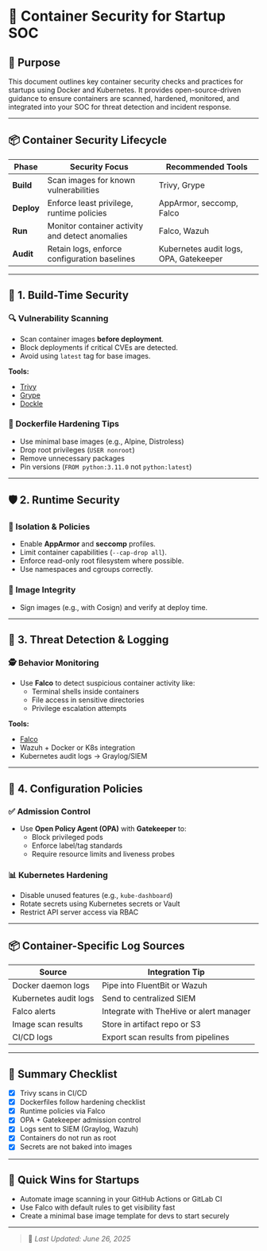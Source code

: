 # 🐳 Container Security for Startup SOC

## 🎯 Purpose

This document outlines key container security checks and practices for startups using Docker and Kubernetes. It provides open-source-driven guidance to ensure containers are scanned, hardened, monitored, and integrated into your SOC for threat detection and incident response.

---

## 📦 Container Security Lifecycle

| Phase | Security Focus | Recommended Tools |
|-------|----------------|-------------------|
| **Build** | Scan images for known vulnerabilities | Trivy, Grype |
| **Deploy** | Enforce least privilege, runtime policies | AppArmor, seccomp, Falco |
| **Run** | Monitor container activity and detect anomalies | Falco, Wazuh |
| **Audit** | Retain logs, enforce configuration baselines | Kubernetes audit logs, OPA, Gatekeeper |

---

## 🔧 1. Build-Time Security

### 🔍 Vulnerability Scanning
- Scan container images **before deployment**.
- Block deployments if critical CVEs are detected.
- Avoid using `latest` tag for base images.

**Tools:**
- [Trivy](https://github.com/aquasecurity/trivy)
- [Grype](https://github.com/anchore/grype)
- [Dockle](https://github.com/goodwithtech/dockle)

### 📁 Dockerfile Hardening Tips
- Use minimal base images (e.g., Alpine, Distroless)
- Drop root privileges (`USER nonroot`)
- Remove unnecessary packages
- Pin versions (`FROM python:3.11.0` not `python:latest`)

---

## 🛡️ 2. Runtime Security

### 🔐 Isolation & Policies
- Enable **AppArmor** and **seccomp** profiles.
- Limit container capabilities (`--cap-drop all`).
- Enforce read-only root filesystem where possible.
- Use namespaces and cgroups correctly.

### 🔄 Image Integrity
- Sign images (e.g., with Cosign) and verify at deploy time.

---

## 🧠 3. Threat Detection & Logging

### 🕵️ Behavior Monitoring
- Use **Falco** to detect suspicious container activity like:
  - Terminal shells inside containers
  - File access in sensitive directories
  - Privilege escalation attempts

**Tools:**
- [Falco](https://falco.org/)
- Wazuh + Docker or K8s integration
- Kubernetes audit logs → Graylog/SIEM

---

## 🔄 4. Configuration Policies

### ✅ Admission Control
- Use **Open Policy Agent (OPA)** with **Gatekeeper** to:
  - Block privileged pods
  - Enforce label/tag standards
  - Require resource limits and liveness probes

### 📊 Kubernetes Hardening
- Disable unused features (e.g., `kube-dashboard`)
- Rotate secrets using Kubernetes secrets or Vault
- Restrict API server access via RBAC

---

## 📦 Container-Specific Log Sources

| Source | Integration Tip |
|--------|------------------|
| Docker daemon logs | Pipe into FluentBit or Wazuh |
| Kubernetes audit logs | Send to centralized SIEM |
| Falco alerts | Integrate with TheHive or alert manager |
| Image scan results | Store in artifact repo or S3 |
| CI/CD logs | Export scan results from pipelines |

---

## 🧾 Summary Checklist

- [x] Trivy scans in CI/CD
- [x] Dockerfiles follow hardening checklist
- [x] Runtime policies via Falco
- [x] OPA + Gatekeeper admission control
- [x] Logs sent to SIEM (Graylog, Wazuh)
- [x] Containers do not run as root
- [x] Secrets are not baked into images

---

## 🚀 Quick Wins for Startups

- Automate image scanning in your GitHub Actions or GitLab CI
- Use Falco with default rules to get visibility fast
- Create a minimal base image template for devs to start securely

---

> 🔄 _Last Updated: June 26, 2025_
